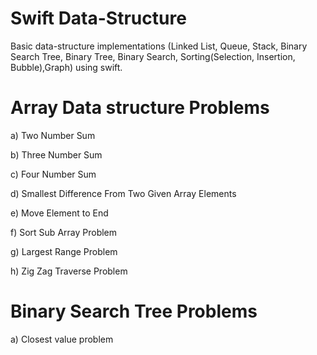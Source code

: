 # Swift Data-Structure
Basic data-structure implementations (Linked List, Queue, Stack, Binary Search Tree,  Binary Tree, Binary Search, Sorting(Selection, Insertion, Bubble),Graph) using swift.


# Array Data structure Problems

a) Two Number Sum

b) Three Number Sum

c) Four Number Sum

d) Smallest Difference From Two Given Array Elements

e) Move Element to End 

f) Sort Sub Array Problem

g) Largest Range Problem

h) Zig Zag Traverse Problem


# Binary Search Tree Problems

a) Closest value problem 



